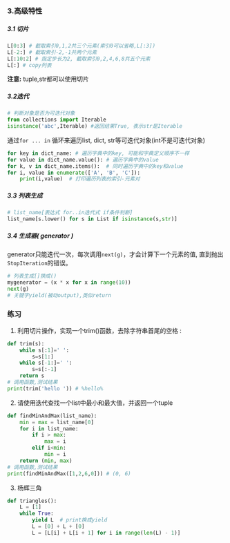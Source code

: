 ### 3.高级特性

##### 3.1 切片

```python
L[0:3] # 截取索引0,1,2共三个元素(索引0可以省略,L[:3])
L[-2:] # 截取索引-2,-1共两个元素
L[:10:2] # 指定步长为2, 截取索引0,2,4,6,8共五个元素
L[:] # copy列表
```

**注意:** tuple,str都可以使用切片

##### 3.2迭代 

``` python
# 判断对象是否为可迭代对象
from collections import Iterable
isinstance('abc',Iterable) #返回结果True, 表示str是Iterable
```

通过`for ... in`  循环来遍历list, dict, str等可迭代对象(int不是可迭代对象)

```python
for key in dict_name: # 遍历字典中的key, 可能和字典定义顺序不一样
for value in dict_name.value(): # 遍历字典中的value
for k, v in dict_name.items():  # 同时遍历字典中的key和value
for i, value in enumerate(['A', 'B', 'C']): 
    print(i,value)  # 打印遍历列表的索引-元素对
```

##### 3.3 列表生成

```python
# list_name[表达式 for..in迭代式 if条件判断]
list_name[s.lower() for s in List if isinstance(s,str)]
```

##### 3.4 生成器( generator )

 generator只能迭代一次，每次调用`next(g)`，才会计算下一个元素的值,  直到抛出`StopIteration`的错误。 

```python
# 列表生成[]换成()
mygenerator = (x * x for x in range(10))
next(g)
# 关键字yield(被动output),类似return
```



### 练习

1. 利用切片操作，实现一个trim()函数，去除字符串首尾的空格 :

```python
def trim(s):
    while s[:1]=' ':
        s=s[1:]
    while s[-1:]=' ':
        s=s[:-1]            
    return s
# 调用函数,测试结果
print(trim('hello ')) # %hello%
```

2.  请使用迭代查找一个list中最小和最大值，并返回一个tuple

```python
def findMinAndMax(list_name):
    min = max = list_name[0]
    for i in list_name:        
        if i > max:
            max = i
        elif i<min:
            min = i            
    return (min, max)
# 调用函数,测试结果
print(findMinAndMax([1,2,6,0])) # (0, 6)
```

3. 杨辉三角

```python
def triangles():
    L = [1]
    while True:
        yield L  # print换成yield
        L = [0] + L + [0]
        L = [L[i] + L[i + 1] for i in range(len(L) - 1)]
```